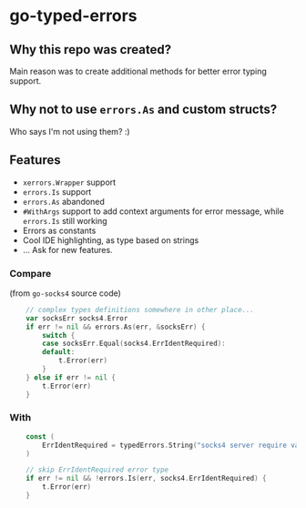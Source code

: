 # go-typed-errors

## Why this repo was created?
Main reason was to create additional methods for better error typing support.

## Why not to use `errors.As` and custom structs? 
Who says I'm not using them? :)

## Features
- `xerrors.Wrapper` support
- `errors.Is` support
- `errors.As` abandoned
- `#WithArgs` support to add context arguments for error message, while `errors.Is` still working
- Errors as constants
- Cool IDE highlighting, as type based on strings
-  ... Ask for new features.


### Compare
(from `go-socks4` source code)

```go
	// complex types definitions somewhere in other place...
	var socksErr socks4.Error
	if err != nil && errors.As(err, &socksErr) {
		switch {
		case socksErr.Equal(socks4.ErrIdentRequired):
		default:
			t.Error(err)
		}
	} else if err != nil {
		t.Error(err)
	}
```

### With
```go
	const (
		ErrIdentRequired = typedErrors.String("socks4 server require valid identd: %v")
	)

	// skip ErrIdentRequired error type
	if err != nil && !errors.Is(err, socks4.ErrIdentRequired) {
		t.Error(err)
	}

```

